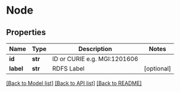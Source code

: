 # Node

## Properties
Name | Type | Description | Notes
------------ | ------------- | ------------- | -------------
**id** | **str** | ID or CURIE e.g. MGI:1201606 | 
**label** | **str** | RDFS Label | [optional] 

[[Back to Model list]](../README.md#documentation-for-models) [[Back to API list]](../README.md#documentation-for-api-endpoints) [[Back to README]](../README.md)

